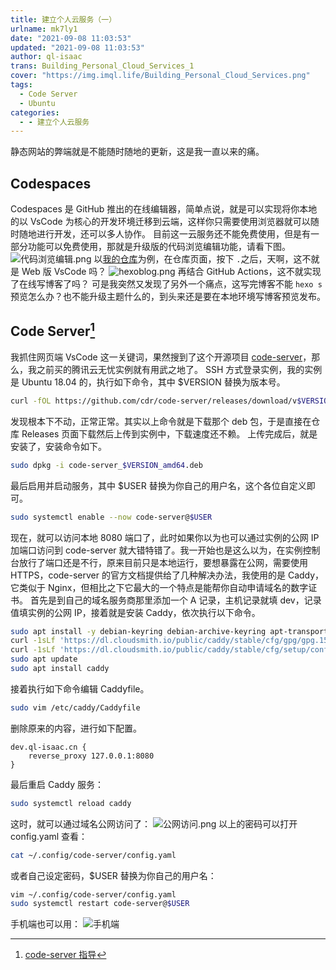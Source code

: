 ```yaml
---
title: 建立个人云服务（一）
urlname: mk7ly1
date: "2021-09-08 11:03:53"
updated: "2021-09-08 11:03:53"
author: ql-isaac
trans: Building_Personal_Cloud_Services_1
cover: "https://img.imql.life/Building_Personal_Cloud_Services.png"
tags:
  - Code Server
  - Ubuntu
categories:
  - - 建立个人云服务
---
```


静态网站的弊端就是不能随时随地的更新，这是我一直以来的痛。

<!-- more -->

## Codespaces

Codespaces 是 GitHub 推出的在线编辑器，简单点说，就是可以实现将你本地的以 VsCode 为核心的开发环境迁移到云端，这样你只需要使用浏览器就可以随时随地进行开发，还可以多人协作。
目前这一云服务还不能免费使用，但是有一部分功能可以免费使用，那就是升级版的代码浏览编辑功能，请看下图。
![代码浏览编辑.png](https://img.imql.life/illustrations/42521cac27e2ed0e5f75bd3274f75d06.png)
以[我的仓库](https://github.com/ql-isaac/hexoblog)为例，在仓库页面，按下 `.`之后，天啊，这不就是 Web 版 VsCode 吗？
![hexoblog.png](https://img.imql.life/illustrations/6c78b410e2f10ad8c9821cc900eb9151.png)
再结合 GitHub Actions，这不就实现了在线写博客了吗？
可是我突然又发现了另外一个痛点，这写完博客不能 `hexo s`预览怎么办？也不能升级主题什么的，到头来还是要在本地环境写博客预览发布。

## Code Server[^1]

我抓住网页端 VsCode 这一关键词，果然搜到了这个开源项目 [code-server](https://github.com/cdr/code-server)，那么，我之前买的腾讯云无忧实例就有用武之地了。
SSH 方式登录实例，我的实例是 Ubuntu 18.04 的，执行如下命令，其中 $VERSION 替换为版本号。

```bash
curl -fOL https://github.com/cdr/code-server/releases/download/v$VERSION/code-server_$VERSION_amd64.deb
```

发现根本下不动，正常正常。其实以上命令就是下载那个 deb 包，于是直接在仓库 Releases 页面下载然后上传到实例中，下载速度还不赖。
上传完成后，就是安装了，安装命令如下。

```bash
sudo dpkg -i code-server_$VERSION_amd64.deb
```

最后启用并启动服务，其中 $USER 替换为你自己的用户名，这个各位自定义即可。

```bash
sudo systemctl enable --now code-server@$USER
```

现在，就可以访问本地 8080 端口了，此时如果你以为也可以通过实例的公网 IP 加端口访问到 code-server 就大错特错了。我一开始也是这么以为，在实例控制台放行了端口还是不行，原来目前只是本地运行，要想暴露在公网，需要使用 HTTPS，code-server 的官方文档提供给了几种解决办法，我使用的是 Caddy，它类似于 Nginx，但相比之下它最大的一个特点是能帮你自动申请域名的数字证书。
首先是到自己的域名服务商那里添加一个 A 记录，主机记录就填 dev，记录值填实例的公网 IP，接着就是安装 Caddy，依次执行以下命令。

```bash
sudo apt install -y debian-keyring debian-archive-keyring apt-transport-https
curl -1sLf 'https://dl.cloudsmith.io/public/caddy/stable/cfg/gpg/gpg.155B6D79CA56EA34.key' | sudo apt-key add -
curl -1sLf 'https://dl.cloudsmith.io/public/caddy/stable/cfg/setup/config.deb.txt?distro=debian&version=any-version' | sudo tee -a /etc/apt/sources.list.d/caddy-stable.list
sudo apt update
sudo apt install caddy
```

接着执行如下命令编辑 Caddyfile。

```bash
sudo vim /etc/caddy/Caddyfile
```

删除原来的内容，进行如下配置。

```
dev.ql-isaac.cn {
    reverse_proxy 127.0.0.1:8080
}
```

最后重启 Caddy 服务：

```bash
sudo systemctl reload caddy
```

这时，就可以通过域名公网访问了：
![公网访问.png](https://img.imql.life/illustrations/6b12700e9b9a8d18ae35952048354a5f.png)
以上的密码可以打开 config.yaml 查看：

```bash
cat ~/.config/code-server/config.yaml
```

或者自己设定密码，$USER 替换为你自己的用户名：

```bash
vim ~/.config/code-server/config.yaml
sudo systemctl restart code-server@$USER
```

手机端也可以用：
![手机端](https://img.imql.life/illustrations/034e78ef8dd87a82865fb412df6d8a82.jpeg "手机端")
[^1]: [code-server 指导](https://github.com/cdr/code-server/blob/main/docs/guide.md#using-lets-encrypt-with-caddy)
